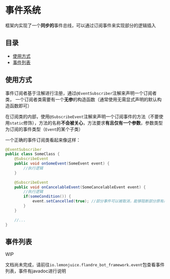 # 事件系统

框架内实现了一个**同步的**事件总线，可以通过订阅事件来实现部分的逻辑插入

## 目录
 - [使用方式](#使用方式)
 - [事件列表](#事件列表)

## 使用方式

事件订阅者基于注解进行注册，通过`@EventSubscriber`注解来声明一个订阅者类， 一个订阅者类需要有一个**无参**的构造函数（通常使用无需显式声明的默认构造函数即可）

在订阅类的内部，使用`@SubscribeEvent`注解来声明一个订阅事件的方法（不要使用`static`修饰），方法的名称**不会被关心**，方法要求**有且仅有一个参数**，参数类型为订阅的事件类型（`Event`的某个子类）

一个正确的事件订阅类看起来像这样：

```java
@EventSubscriber
public class SomeClass {
    @SubscribeEvent
    public void onSomeEvent(SomeEvent event) {
        //执行逻辑
    }
    
    @SubscribeEvent
    public void onCancelableEvent(SomeCancelableEvent event) {
        //执行逻辑
        if(someCondition()) {
            event.setCancelled(true); //部分事件可以被取消，能够阻断部分原有后续逻辑的执行
        }
    }
    
    //...
}
```

## 事件列表

WIP

文档尚未完成，请前往`io.lemonjuice.flandre_bot_framework.event`包查看事件列表，事件有javadoc进行说明